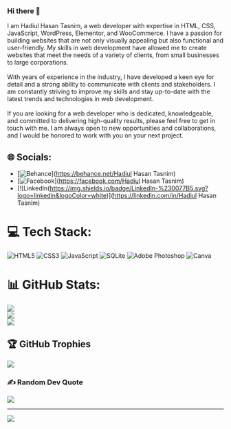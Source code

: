 ### Hi there 👋

I am Hadiul Hasan Tasnim, a web developer with expertise in HTML, CSS, JavaScript, WordPress, Elementor, and WooCommerce. I have a passion for building websites that are not only visually appealing but also functional and user-friendly. My skills in web development have allowed me to create websites that meet the needs of a variety of clients, from small businesses to large corporations.<br><br>With years of experience in the industry, I have developed a keen eye for detail and a strong ability to communicate with clients and stakeholders. I am constantly striving to improve my skills and stay up-to-date with the latest trends and technologies in web development.<br><br>If you are looking for a web developer who is dedicated, knowledgeable, and committed to delivering high-quality results, please feel free to get in touch with me. I am always open to new opportunities and collaborations, and I would be honored to work with you on your next project.


## 🌐 Socials:
-  [![Behance](https://img.shields.io/badge/Behance-1769ff?logo=behance&logoColor=white)](https://behance.net/Hadiul Hasan Tasnim)
-  [![Facebook](https://img.shields.io/badge/Facebook-%231877F2.svg?logo=Facebook&logoColor=white)](https://facebook.com/Hadiul Hasan Tasnim)
-  [![LinkedIn(https://img.shields.io/badge/LinkedIn-%230077B5.svg?logo=linkedin&logoColor=white)](https://linkedin.com/in/Hadiul Hasan Tasnim) 

# 💻 Tech Stack:
![HTML5](https://img.shields.io/badge/html5-%23E34F26.svg?style=for-the-badge&logo=html5&logoColor=white) ![CSS3](https://img.shields.io/badge/css3-%231572B6.svg?style=for-the-badge&logo=css3&logoColor=white) ![JavaScript](https://img.shields.io/badge/javascript-%23323330.svg?style=for-the-badge&logo=javascript&logoColor=%23F7DF1E) ![SQLite](https://img.shields.io/badge/sqlite-%2307405e.svg?style=for-the-badge&logo=sqlite&logoColor=white) ![Adobe Photoshop](https://img.shields.io/badge/adobephotoshop-%2331A8FF.svg?style=for-the-badge&logo=adobephotoshop&logoColor=white) ![Canva](https://img.shields.io/badge/Canva-%2300C4CC.svg?style=for-the-badge&logo=Canva&logoColor=white)
# 📊 GitHub Stats:
![](https://github-readme-stats.vercel.app/api?username=Tasnim-Hasan&theme=dark&hide_border=false&include_all_commits=false&count_private=false)<br/>
![](https://github-readme-streak-stats.herokuapp.com/?user=Tasnim-Hasan&theme=dark&hide_border=false)<br/>
![](https://github-readme-stats.vercel.app/api/top-langs/?username=Tasnim-Hasan&theme=dark&hide_border=false&include_all_commits=false&count_private=false&layout=compact)

## 🏆 GitHub Trophies
![](https://github-profile-trophy.vercel.app/?username=Tasnim-Hasan&theme=radical&no-frame=false&no-bg=true&margin-w=4)

### ✍️ Random Dev Quote
![](https://quotes-github-readme.vercel.app/api?type=horizontal&theme=radical)

---
[![](https://visitcount.itsvg.in/api?id=Tasnim-Hasan&icon=4&color=0)](https://visitcount.itsvg.in)

<!-- Proudly created with GPRM ( https://gprm.itsvg.in ) -->
